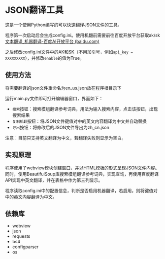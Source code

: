 # JSON翻译工具

这是一个使用Python编写的可以快速翻译JSON文件的工具。

程序第一次启动后会生成config.ini。使用机翻前需要前往百度开放平台获取ak/sk [文本翻译_机器翻译-百度AI开放平台 (baidu.com)](https://ai.baidu.com/tech/mt/text_trans)

之后修改config.ini文件中的AK和SK（不用加引号，例如`api_key = XXXXXXXXX`），并修改`enable`的值为True。

## 使用方法

将需要翻译的json文件重命名为en_us.json放在程序根目录下

运行main.py文件即可打开编辑器窗口，界面如下：

- `搜索`按钮：搜索模组翻译参考词典，用法为输入搜索内容，点击该按钮，出现搜索结果
- `复制机翻`按钮：将JSON文件键值对中的英文内容翻译为中文并自动替换
- `导出`按钮：将修改后的JSON文件导出为zh_cn.json

注意：目前只支持英文翻译为中文，若翻译失败则显示为空白。

## 实现原理

程序使用了webview模块创建窗口，并以HTML模板的形式呈现JSON文件内容。同时，使用BeautifulSoup库搜索模组翻译参考词典，实现查询，再使用百度翻译API实现中英文翻译，并在表格中作为第三列显示。

程序读取config.ini中的配置信息，判断是否启用机器翻译，若启用，则将键值对中的英文内容翻译为中文。

## 依赖库

- webview
- json
- requests
- bs4
- configparser
- os